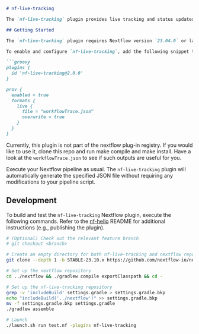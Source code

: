 ```markdown
# nf-live-tracking

The `nf-live-tracking` plugin provides live tracking and status updates for each Nextflow process from the submission stage to completion or failure. It outputs a JSON file containing the values of input and output variables involved in each process. This plugin is particularly useful for building analytics, integrating with Kafka, or syncing with your database systems.

## Getting Started

The `nf-live-tracking` plugin requires Nextflow version `23.04.0` or later.

To enable and configure `nf-live-tracking`, add the following snippet to your Nextflow config file and adjust as necessary:

```groovy
plugins {
  id 'nf-live-tracking@2.0.0'
}

prov {
  enabled = true
  formats {
    live {
      file = "workflowTrace.json"
      overwrite = true
    }
  }
}
```
Currently, this plugin is not part of the nextflow plug-in registry. If you would like to use it, clone this repo and run make compile and make install. Have a look at the `workflowTrace.json` to see if such outputs are useful for you.

Execute your Nextflow pipeline as usual. The `nf-live-tracking` plugin will automatically generate the specified JSON file without requiring any modifications to your pipeline script.

## Development

To build and test the `nf-live-tracking` Nextflow plugin, execute the following commands. Refer to the [nf-hello](https://github.com/nextflow-io/nf-hello) README for additional instructions (e.g., publishing the plugin).

```bash
# (Optional) Check out the relevant feature branch
# git checkout <branch>

# Create an empty directory for both nf-live-tracking and nextflow repositories
git clone --depth 1 -b STABLE-23.10.x https://github.com/nextflow-io/nextflow ../nextflow

# Set up the nextflow repository
cd ../nextflow && ./gradlew compile exportClasspath && cd -

# Set up the nf-live-tracking repository
grep -v 'includeBuild' settings.gradle > settings.gradle.bkp
echo "includeBuild('../nextflow')" >> settings.gradle.bkp
mv -f settings.gradle.bkp settings.gradle
./gradlew assemble

# Launch
./launch.sh run test.nf -plugins nf-live-tracking
```

